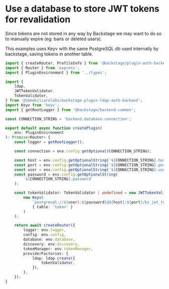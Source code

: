 # Use a database to store JWT tokens for revalidation

Since tokens are not stored in any way by Backstage we may want to do so to manually expire (eg: bans or deleted users).

This examples uses Keyv with the same PostgreSQL db used internally by backstage, saving tokens in another table.

```ts
import { createRouter, ProfileInfo } from '@backstage/plugin-auth-backend';
import { Router } from 'express';
import { PluginEnvironment } from '../types';

import {
    ldap,
    JWTTokenValidator,
    TokenValidator,
} from '@immobiliarelabs/backstage-plugin-ldap-auth-backend';
import Keyv from 'keyv';
import { getRootLogger } from '@backstage/backend-common';

const CONNECTION_STRING = 'backend.database.connection';

export default async function createPlugin(
    env: PluginEnvironment
): Promise<Router> {
    const logger = getRootLogger();

    const connection = env.config.getOptional(CONNECTION_STRING);

    const host = env.config.getOptionalString(`${CONNECTION_STRING}.host`);
    const port = env.config.getOptionalString(`${CONNECTION_STRING}.port`);
    const user = env.config.getOptionalString(`${CONNECTION_STRING}.user`);
    const password = env.config.getOptionalString(
        `${CONNECTION_STRING}.password`
    );

    const tokenValidator: TokenValidator | undefined = new JWTTokenValidator(
        new Keyv(
            `postgresql://${user}:${password}@${host}:${port}/bs_jwt_tokens`,
            { table: 'token' }
        )
    );

    return await createRouter({
        logger: env.logger,
        config: env.config,
        database: env.database,
        discovery: env.discovery,
        tokenManager: env.tokenManager,
        providerFactories: {
            ldap: ldap.create({
                tokenValidator,
            }),
        },
    });
}
```
